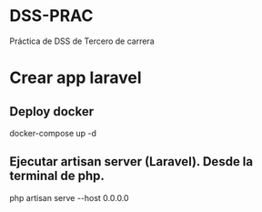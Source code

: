 # DSS-PRAC
Práctica de DSS de Tercero de carrera 

# Crear app laravel


## Deploy docker
docker-compose up -d

## Ejecutar artisan server (Laravel). Desde la terminal de php.
php artisan serve --host 0.0.0.0
